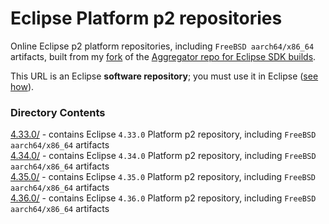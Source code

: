 # Eclipse Platform p2 repositories

Online Eclipse p2 platform repositories, including `FreeBSD aarch64/x86_64` artifacts, built from my [fork](https://github.com/chirontt/eclipse.platform.releng.aggregator) of the [Aggregator repo for Eclipse SDK builds](https://github.com/eclipse-platform/eclipse.platform.releng.aggregator).

This URL is an Eclipse **software repository**; you must use it in Eclipse ([see how](https://help.eclipse.org/topic/org.eclipse.platform.doc.user/tasks/tasks-127.htm)).

### Directory Contents

[4.33.0/](4.33.0) - contains Eclipse `4.33.0` Platform p2 repository, including `FreeBSD aarch64/x86_64` artifacts  
[4.34.0/](4.34.0) - contains Eclipse `4.34.0` Platform p2 repository, including `FreeBSD aarch64/x86_64` artifacts  
[4.35.0/](4.35.0) - contains Eclipse `4.35.0` Platform p2 repository, including `FreeBSD aarch64/x86_64` artifacts  
[4.36.0/](4.36.0) - contains Eclipse `4.36.0` Platform p2 repository, including `FreeBSD aarch64/x86_64` artifacts  
